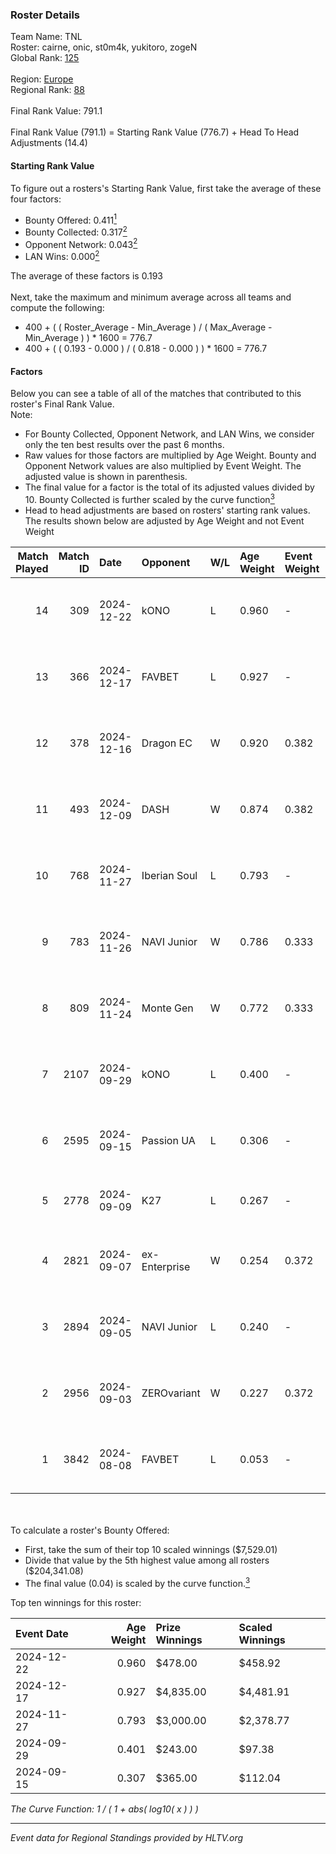 ### Roster Details<br />
Team Name: TNL<br />
Roster: cairne, onic, st0m4k, yukitoro, zogeN<br />
Global Rank: [125](../../standings_global_2025_01_27.md)<br />
<br />
Region: [Europe]( ../../standings_europe_2025_01_27.md)<br />
Regional Rank: [88]( ../../standings_europe_2025_01_27.md)<br />
<br />
Final Rank Value:  791.1<br />
<br />
Final Rank Value (791.1) = Starting Rank Value (776.7) + Head To Head Adjustments (14.4)<br />

#### Starting Rank Value<br />
To figure out a rosters's Starting Rank Value, first take the average of these four factors:<br />
- Bounty Offered: 0.411[<sup>1</sup>](#table2)
- Bounty Collected: 0.317[<sup>2</sup>](#table1)
- Opponent Network: 0.043[<sup>2</sup>](#table1)
- LAN Wins: 0.000[<sup>2</sup>](#table1)

The average of these factors is 0.193<br />
<br />
Next, take the maximum and minimum average across all teams and compute the following:<br />
- 400 + ( ( Roster_Average - Min_Average ) / ( Max_Average - Min_Average ) ) * 1600 = 776.7
- 400 + ( ( 0.193 - 0.000 ) / ( 0.818 - 0.000 ) ) * 1600 = 776.7


#### Factors<br />
Below you can see a table of all of the matches that contributed to this roster's Final Rank Value.<br />
Note:<br />

- For Bounty Collected, Opponent Network, and LAN Wins, we consider only the ten best results over the past 6 months.
- Raw values for those factors are multiplied by Age Weight. Bounty and Opponent Network values are also multiplied by Event Weight. The adjusted value is shown in parenthesis.
- The final value for a factor is the total of its adjusted values divided by 10. Bounty Collected is further scaled by the curve function[<sup>3</sup>](#curveFunction)
- Head to head adjustments are based on rosters' starting rank values. The results shown below are adjusted by Age Weight and not Event Weight
<span id="table1"></span><br />


| Match Played | Match ID | Date       | Opponent      | W/L | Age Weight | Event Weight | Bounty Collected | Opponent Network | LAN Wins  | H2H Adj. | Roster                                 |
| -: | -: | :- | :- | :- | :- | :- | :- | :- | :- | -: | :- |
|           14 |      309 | 2024-12-22 | kONO          | L   | 0.960      | -            | -                | -                | -         |   -12.74 | cairne, onic, st0m4k, yukitoro, zogeN  |
|           13 |      366 | 2024-12-17 | FAVBET        | L   | 0.927      | -            | -                | -                | -         |   -10.15 | cairne, onic, st0m4k, yukitoro, zogeN  |
|           12 |      378 | 2024-12-16 | Dragon EC     | W   | 0.920      | 0.382        | 0.011 (0.004)    | 0.047 (0.017)    | 0 (0.000) |     9.21 | cairne, onic, st0m4k, yukitoro, zogeN  |
|           11 |      493 | 2024-12-09 | DASH          | W   | 0.874      | 0.382        | 0.005 (0.002)    | 0.021 (0.007)    | 0 (0.000) |     9.05 | cairne, onic, st0m4k, yukitoro, zogeN  |
|           10 |      768 | 2024-11-27 | Iberian Soul  | L   | 0.793      | -            | -                | -                | -         |    -7.84 | cairne, onic, st0m4k, yukitoro, zogeN  |
|            9 |      783 | 2024-11-26 | NAVI Junior   | W   | 0.786      | 0.333        | 0.203 (0.053)    | 1.000 (0.262)    | 0 (0.000) |    21.03 | cairne, onic, st0m4k, yukitoro, zogeN  |
|            8 |      809 | 2024-11-24 | Monte Gen     | W   | 0.772      | 0.333        | 0.039 (0.010)    | 0.489 (0.126)    | 0 (0.000) |    14.12 | cairne, onic, st0m4k, yukitoro, zogeN  |
|            7 |     2107 | 2024-09-29 | kONO          | L   | 0.400      | -            | -                | -                | -         |    -4.15 | cairne, Ganginho, onic, st0m4k, zogeN  |
|            6 |     2595 | 2024-09-15 | Passion UA    | L   | 0.306      | -            | -                | -                | -         |    -1.23 | cairne, Ganginho, onic, st0m4k, zogeN  |
|            5 |     2778 | 2024-09-09 | K27           | L   | 0.267      | -            | -                | -                | -         |    -6.48 | Ganginho, jR, onic, st0m4k, zogeN      |
|            4 |     2821 | 2024-09-07 | ex-Enterprise | W   | 0.254      | 0.372        | 0.010 (0.001)    | 0.161 (0.015)    | 0 (0.000) |     4.67 | Ganginho, onic, remorse, st0m4k, zogeN |
|            3 |     2894 | 2024-09-05 | NAVI Junior   | L   | 0.240      | -            | -                | -                | -         |    -1.35 | Ganginho, onic, remorse, st0m4k, zogeN |
|            2 |     2956 | 2024-09-03 | ZEROvariant   | W   | 0.227      | 0.372        | 0.000 (0.000)    | 0.000 (0.000)    | 0 (0.000) |     0.78 | Ganginho, onic, remorse, st0m4k, zogeN |
|            1 |     3842 | 2024-08-08 | FAVBET        | L   | 0.053      | -            | -                | -                | -         |    -0.54 | Ganginho, onic, remorse, st0m4k, zogeN |

<br />
<span id="table2"></span><br />
To calculate a roster's Bounty Offered:<br />

- First, take the sum of their top 10 scaled winnings ($7,529.01)
- Divide that value by the 5th highest value among all rosters ($204,341.08)
- The final value (0.04) is scaled by the curve function.[<sup>3</sup>](#curveFunction)

Top ten winnings for this roster:<br />

| Event Date | Age Weight | Prize Winnings | Scaled Winnings |
| :- | -: | :- | :- |
| 2024-12-22 |      0.960 | $478.00        | $458.92         |
| 2024-12-17 |      0.927 | $4,835.00      | $4,481.91       |
| 2024-11-27 |      0.793 | $3,000.00      | $2,378.77       |
| 2024-09-29 |      0.401 | $243.00        | $97.38          |
| 2024-09-15 |      0.307 | $365.00        | $112.04         |


<span id="curveFunction"></span>_The Curve Function: 1 / ( 1 + abs( log10( x ) ) )_<br />

---
_Event data for Regional Standings provided by HLTV.org_<br />
